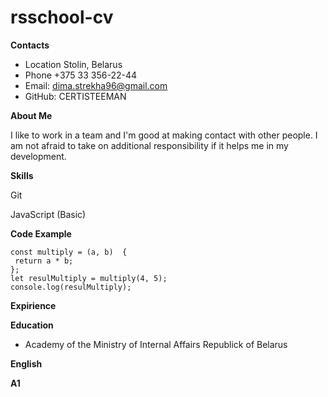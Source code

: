 # rsschool-cv
**Contacts**
- Location Stolin, Belarus
- Phone +375 33 356-22-44
- Email: dima.strekha96@gmail.com
- GitHub: CERTISTEEMAN


**About Me**


I like to work in a team and I'm good at making contact with other people. I am not afraid to take on additional responsibility if it helps me in my development.


**Skills**


Git


JavaScript (Basic)

**Code Example**
 ```
const multiply = (a, b)  {
  return a * b;
};
let resulMultiply = multiply(4, 5);
console.log(resulMultiply);
 ```
**Expirience**

**Education**
- Academy of the Ministry of Internal Affairs Republick of Belarus

**English**


**A1**

